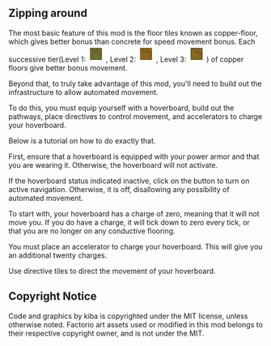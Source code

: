 

## Zipping around

The most basic feature of this mod is the floor tiles known as copper-floor, which gives better bonus than concrete for speed movement bonus. Each successive tier(Level 1: ![Copper Floor](graphics/icons/copper-floor-icon.png) , Level 2: ![Copper Floor Level2](graphics/icons/copper-floor-icon_level2.png) , Level 3: ![Copper Floor Level3](graphics/icons/copper-floor-icon_level3.png)  ) of copper floors give better bonus movement.

Beyond that, to truly take advantage of this mod, you'll need to build out the infrastructure to allow automated movement.

To do this, you must equip yourself with a hoverboard, build out the pathways, place directives to control movement, and accelerators to charge your hoverboard.

Below is a tutorial on how to do exactly that.

First, ensure that a hoverboard is equipped with your power armor and that you are wearing it. Otherwise, the hoverboard will not activate.

If the hoverboard status indicated inactive, click on the button to turn on active navigation. Otherwise, it is off, disallowing any possibility of automated movement.

To start with, your hoverboard has a charge of zero, meaning that it will not move you. If you do have a charge, it will tick down to zero every tick, or that you are no longer on any conductive flooring.

You must place an accelerator to charge your hoverboard. This will give you an additional twenty charges.

Use directive tiles to direct the movement of your hoverboard.


## Copyright Notice

Code and graphics by kiba is copyrighted under the MIT license, unless otherwise noted. Factorio art assets used or modified in this mod belongs to their respective copyright owner, and is not under the MIT.
